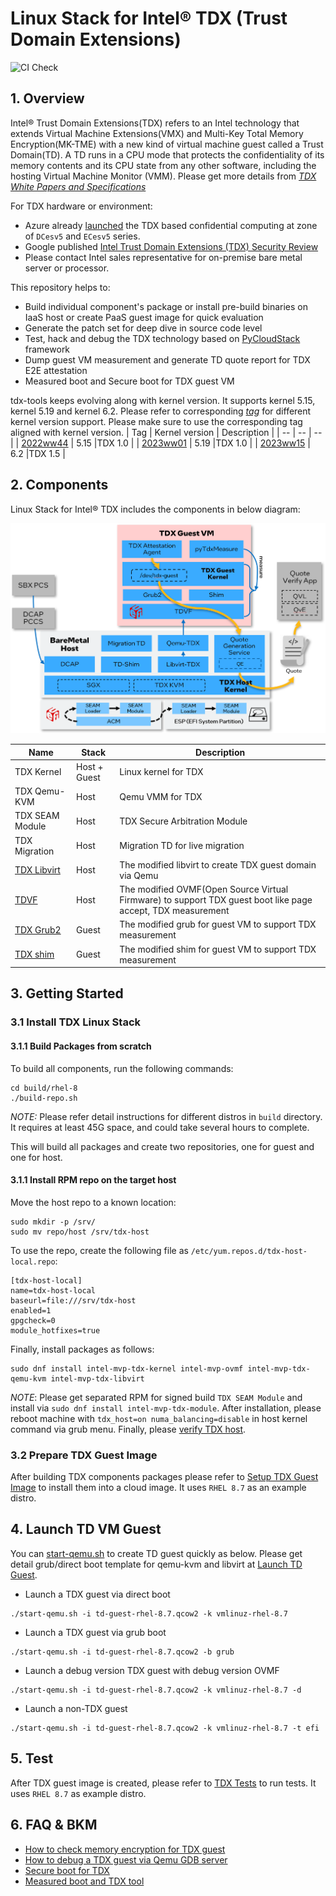 # Linux Stack for Intel&reg; TDX (Trust Domain Extensions)

![CI Check](https://github.com/intel/tdx-tools/actions/workflows/pr-check.yml/badge.svg)

## 1. Overview

Intel&reg; Trust Domain Extensions(TDX) refers to an Intel technology that
extends Virtual Machine Extensions(VMX) and Multi-Key Total Memory
Encryption(MK-TME) with a new kind of virtual machine guest called a Trust
Domain(TD). A TD runs in a CPU mode that protects the confidentiality of its
memory contents and its CPU state from any other software, including the hosting
Virtual Machine Monitor (VMM). Please get more details from _[TDX White Papers and Specifications](https://www.intel.com/content/www/us/en/developer/articles/technical/intel-trust-domain-extensions.html)_

For TDX hardware or environment:
- Azure already [launched](https://azure.microsoft.com/en-us/updates/confidential-vms-with-intel-tdx-dcesv5-ecesv5/) the TDX based confidential computing
  at zone of `DCesv5` and `ECesv5` series.
- Google published [Intel Trust Domain Extensions (TDX) Security Review](https://services.google.com/fh/files/misc/intel_tdx_-_full_report_041423.pdf)
- Please contact Intel sales representative for on-premise bare metal server or
  processor.

This repository helps to:

- Build individual component's package or install pre-build binaries on IaaS
host or create PaaS guest image for quick evaluation
- Generate the patch set for deep dive in source code level
- Test, hack and debug the TDX technology based on [PyCloudStack](utils/pycloudstack/README.md) framework
- Dump guest VM measurement and generate TD quote report for TDX E2E attestation
- Measured boot and Secure boot for TDX guest VM

tdx-tools keeps evolving along with kernel version. It supports kernel 5.15, kernel 5.19 and
kernel 6.2. Please refer to corresponding _[tag](https://github.com/intel/tdx-tools/tags)_
for different kernel version support. Please make sure to use the corresponding tag aligned with kernel version.
| Tag | Kernel version | Description |
| -- | -- | -- |
| [2022ww44](https://github.com/intel/tdx-tools/releases/tag/2022ww44) | 5.15 |TDX 1.0 |
| [2023ww01](https://github.com/intel/tdx-tools/releases/tag/2023ww01) | 5.19 |TDX 1.0 |
| [2023ww15](https://github.com/intel/tdx-tools/releases/tag/2023ww15) | 6.2 |TDX 1.5 |

## 2. Components

Linux Stack for Intel&reg; TDX includes the components in
below diagram:

![TDX Stack Architecture](doc/tdx_stack_arch_1.5.png)

| Name | Stack | Description |
| -- | -- | -- |
| TDX Kernel | Host + Guest | Linux kernel for TDX |
| TDX Qemu-KVM | Host | Qemu VMM for TDX |
| TDX SEAM Module | Host | TDX Secure Arbitration Module |
| TDX Migration | Host | Migration TD for live migration |
| [TDX Libvirt](https://github.com/intel/libvirt-tdx) | Host | The modified libvirt to create TDX guest domain via Qemu |
| [TDVF](https://github.com/tianocore/edk2) | Host | The modified OVMF(Open Source Virtual Firmware) to support TDX guest boot like page accept, TDX measurement |
| [TDX Grub2](https://github.com/intel/grub-tdx) | Guest | The modified grub for guest VM to support TDX measurement |
| [TDX shim](https://github.com/intel/shim-tdx) | Guest | The modified shim for guest VM to support TDX measurement |

## 3. Getting Started

### 3.1 Install TDX Linux Stack

#### 3.1.1 Build Packages from scratch

To build all components, run the following commands:

```
cd build/rhel-8
./build-repo.sh
```

_NOTE:_ Please refer detail instructions for different distros in `build`
directory. It requires at least 45G space, and could take several hours to complete.

This will build all packages and create two repositories, one for guest and one for host.

#### 3.1.1 Install RPM repo on the target host

Move the host repo to a known location:

```
sudo mkdir -p /srv/
sudo mv repo/host /srv/tdx-host
```

To use the repo, create the following file as `/etc/yum.repos.d/tdx-host-local.repo`:

```
[tdx-host-local]
name=tdx-host-local
baseurl=file:///srv/tdx-host
enabled=1
gpgcheck=0
module_hotfixes=true
```

Finally, install packages as follows:

```
sudo dnf install intel-mvp-tdx-kernel intel-mvp-ovmf intel-mvp-tdx-qemu-kvm intel-mvp-tdx-libvirt
```

_NOTE_: Please get separated RPM for signed build `TDX SEAM Module` and install via
`sudo dnf install intel-mvp-tdx-module`. After installation, please reboot
machine with `tdx_host=on numa_balancing=disable` in host kernel command via grub menu. Finally, please
[verify TDX host](./doc/verify_tdx_host.md).

### 3.2 Prepare TDX Guest Image

After building TDX components packages please refer to [Setup TDX Guest Image](/doc/create_guest_image.md) to install
them into a cloud image. It uses `RHEL 8.7` as an example distro.

## 4. Launch TD VM Guest

You can [start-qemu.sh](/start-qemu.sh) to create TD guest quickly as below.
Please get detail grub/direct boot template for qemu-kvm and libvirt at [Launch TD Guest](/doc/launch_td_guest.md).

- Launch a TDX guest via direct boot

```
./start-qemu.sh -i td-guest-rhel-8.7.qcow2 -k vmlinuz-rhel-8.7
```

- Launch a TDX guest via grub boot

```
./start-qemu.sh -i td-guest-rhel-8.7.qcow2 -b grub
```

- Launch a debug version TDX guest with debug version OVMF

```
./start-qemu.sh -i td-guest-rhel-8.7.qcow2 -k vmlinuz-rhel-8.7 -d
```

- Launch a non-TDX guest

```
./start-qemu.sh -i td-guest-rhel-8.7.qcow2 -k vmlinuz-rhel-8.7 -t efi
```

## 5. Test

After TDX guest image is created, please refer to [TDX Tests](/doc/run_tests.md) to run tests. It uses
`RHEL 8.7` as example distro.

## 6. FAQ & BKM

- [How to check memory encryption for TDX guest](/doc/check_memory_encryption.md)
- [How to debug a TDX guest via Qemu GDB server](/doc/debug_td_guest.md)
- [Secure boot for TDX](./doc/secure_boot.md)
- [Measured boot and TDX tool](./attestation/pytdxmeasure/README.md)
